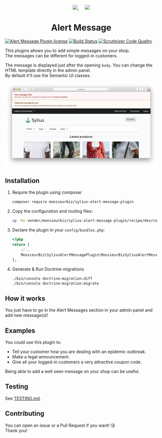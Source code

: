 <p align="center">
    <a href="https://monsieurbiz.com" target="_blank">
        <img src="https://monsieurbiz.com/logo.png" width="250px" />
    </a>
    &nbsp;&nbsp;&nbsp;&nbsp;
    <a href="https://sylius.com" target="_blank">
        <img src="https://demo.sylius.com/assets/shop/img/logo.png" width="200px" />
    </a>
</p>

<h1 align="center">Alert Message</h1>

[![Alert Message Plugin license](https://img.shields.io/github/license/monsieurbiz/SyliusAlertMessagePlugin?public)](https://github.com/monsieurbiz/SyliusAlertMessagePlugin/blob/master/LICENSE.txt)
[![Build Status](https://img.shields.io/github/workflow/status/monsieurbiz/SyliusAlertMessagePlugin/PHP%20Composer)](https://github.com/monsieurbiz/SyliusAlertMessagePlugin/actions?query=workflow%3A%22PHP+Composer%22)
[![Scrutinizer Code Quality](https://scrutinizer-ci.com/g/monsieurbiz/SyliusAlertMessagePlugin/badges/quality-score.png?b=master)](https://scrutinizer-ci.com/g/monsieurbiz/SyliusAlertMessagePlugin/?branch=master)

This plugins allows you to add simple messages on your shop.  
The messages can be different for logged-in customers.

The message is displayed just after the opening `body`. You can change the HTML template directly in the admin panel.  
By default it'll use the Semantic UI classes.

![](screenshot.png) 

## Installation

<!--
**Beware!**

> This installation instruction assumes that you're using Symfony Flex.
-->

1. Require the plugin using composer

    ```bash
    composer require monsieurbiz/sylius-alert-message-plugin
    ```

2. Copy the configuration and routing files:

    ```bash
    cp -Rv vendor/monsieurbiz/sylius-alert-message-plugin/recipe/dev/config/* config/
    ```

3. Declare the plugin in your `config/bundles.php`:

    ```php
    <?php
    return [
        // …
        MonsieurBiz\SyliusAlertMessagePlugin\MonsieurBizSyliusAlertMessagePlugin::class => ['all' => true],
    ];
    ```

4. Generate & Run Doctrine migrations

    ```
    ./bin/console doctrine:migration:diff
    ./bin/console doctrine:migration:migrate
    ```

## How it works

You just have to go in the Alert Messages section in your admin panel and add new message(s)!

## Examples

You could use this plugin to:

- Tell your customer how you are dealing with an epidemic outbreak.
- Make a legal announcement.
- Give all your logged-in customers a very attractive coupon code.

Being able to add a well seen message on your shop can be useful.

## Testing

See [TESTING.md](TESTING.md).

## Contributing

You can open an issue or a Pull Request if you want! 😘  
Thank you!
